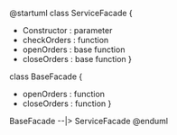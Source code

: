 @startuml
class ServiceFacade {
  + Constructor : parameter
  + checkOrders : function
  + openOrders : base function
  + closeOrders : base function
}

class BaseFacade {  
  + openOrders : function
  + closeOrders : function
}

BaseFacade --|> ServiceFacade
@enduml
